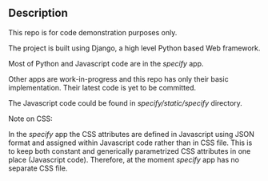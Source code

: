 ## Description

This repo is for code demonstration purposes only.

The project is built using Django, a high level Python based Web framework.

Most of Python and Javascript code are in the *specify* app.

Other apps are work-in-progress and this repo has only their basic implementation. Their latest code is yet to be committed.

The Javascript code could be found in *specify/static/specify* directory.

Note on CSS:

In the *specify* app the CSS attributes are defined in Javascript using JSON format and assigned within Javascript code rather than in CSS file. This is to keep both constant and generically parametrized CSS attributes in one place (Javascript code). Therefore, at the moment *specify* app has no separate CSS file.







